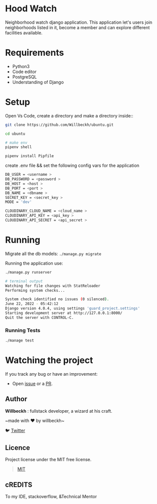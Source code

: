# Hood Watch
Neighborhood watch django application.
This application let's users join neighborhoods listed in it, become a member and can explore different facilities available.

# Requirements
- Python3
- Code editor 
- PostgreSQL
- Understanding of Django

# Setup
Open Vs Code, create a directory and make a directory inside::
```bash
git clone https://github.com/Willbeckh/ubuntu.git 

cd ubuntu

# make env
pipenv shell

pipenv install Pipfile
```

create .env file && set the following config vars for the application


```bash 
DB_USER = <username >
DB_PASSWORD = <password >
DB_HOST = <host >
DB_PORT = <port >
DB_NAME = <dbname >
SECRET_KEY = <secret_key >
MODE = 'dev'

CLOUDINARY_CLOUD_NAME = <cloud_name >
CLOUDINARY_API_KEY = <api_key >
CLOUDINARY_API_SECRET = <api_secret >
```


# Running
Migrate all the db models: 
`./manage.py migrate`

Running the application use:
```sh
./manage.py runserver

# terminal output
Watching for file changes with StatReloader
Performing system checks...

System check identified no issues (0 silenced).
June 22, 2022 - 05:42:12
Django version 4.0.4, using settings 'guard_project.settings'
Starting development server at http://127.0.0.1:8000/
Quit the server with CONTROL-C.

```

### Running Tests
```sh
./manage test
```

# Watching the project
If you track any bug or have an improvement: 
- Open [issue](https://github.com/Willbeckh/ubuntu/issues/new/choose) or a [PR](https://github.com/Willbeckh/ubuntu/compare).


## Author
**Willbeckh** : fullstack developer, a wizard at his craft. 

~made with ❤️ by willbeckh~

🐦 [Twitter](https://twitter.com/billyndirangu)

## Licence
Project license under the MIT free license.
> [MIT](LICENSE)

## cREDITS
To my IDE, stackoverflow, &Technical Mentor